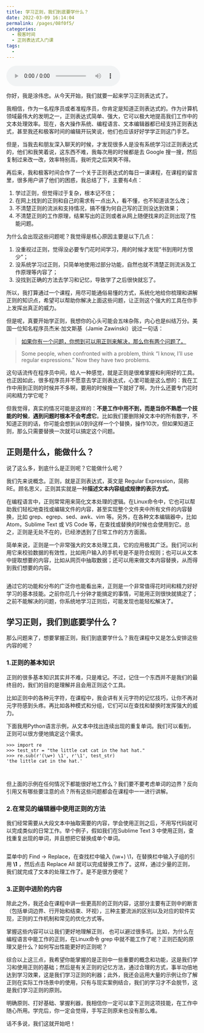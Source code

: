 ```yaml
---
title: 学习正则，我们到底要学什么？
date: 2022-03-09 16:14:04
permalink: /pages/08f0f5/
categories:
  - 极客时间
  - 正则表达式入门课
tags:
  - 
---
```

<audio title="开篇词.学习正则，我们到底要学什么？" src="https://static001.geekbang.org/resource/audio/bf/4e/bf8d7d5bcdb495d3d22e6f5ae926904e.mp3" controls="controls"></audio> 
<p>你好，我是涂伟忠。从今天开始，我们就要一起来学习正则表达式了。</p><p>我相信，作为一名程序员或者准程序员，你肯定是知道正则表达式的。作为计算机领域最伟大的发明之一，正则表达式简单、强大，它可以极大地提高我们工作中的文本处理效率。现在，各大操作系统、编程语言、文本编辑器都已经支持正则表达式，甚至我还和极客时间的编辑开玩笑说，他们也应该好好学学正则这门手艺。</p><p>但是，当我去和朋友深入聊天的时候，才发现很多人是没有系统学习过正则表达式的，他们和我笑着说，这东西不难，我每次用的时候都是去  Google  搜一搜，然后复制过来改一改，效率特别高，我听完之后哭笑不得。</p><p>再后来，我和极客时间合作了一个关于正则表达式的每日一课课程，在课程的留言里，很多用户讲了他们的困惑，我总结了下，主要有4点：</p><ol>
<li>学过正则，但觉得过于复杂，根本记不住；</li>
<li>在网上找到的正则和自己的需求有一点出入，看不懂，也不知道该怎么改；</li>
<li>不清楚正则的流派和支持情况，搞不懂为何自己写的正则没达到效果；</li>
<li>不清楚正则的工作原理，结果写出的正则或者从网上随便找来的正则出现了性能问题。</li>
</ol><p>为什么会出现这些问题呢？我觉得是核心原因主要是以下几点：</p><ol>
<li>没重视过正则，觉得没必要专门花时间学习，用的时候才发现“书到用时方恨少”；</li>
<li>没系统学习过正则，只简单地使用过部分功能，自然也就不清楚正则流派及工作原理等内容了；</li>
<li>没找到正确的方法去学习和记忆，导致学了之后很快就忘了。</li>
</ol><!-- [[[read_end]]] --><p>所以，我打算通过一个课程，用尽可能通俗易懂的方式，系统化地给你梳理和讲解正则的知识点，希望可以帮助你解决上面这些问题，让正则这个强大的工具在你手上发挥出真正的威力。</p><p>但是呢，真要开始学正则，我想你的心头可能会五味杂陈，内心也是纠结万分。美国一位知名程序员杰米·加文斯基（Jamie Zawinski）说过一句话：</p><blockquote>
<p><a href="http://regex.info/blog/2006-09-15/247">如果你有一个问题，你想到可以用正则来解决，那么你有两个问题了。</a></p>
</blockquote><blockquote>
<p>Some people, when confronted with a problem, think “I know, I’ll use regular expressions.” Now they have two problems.</p>
</blockquote><p>这句话流传在程序员中间，给人一种感觉，就是正则是很难掌握和利用好的工具。也正因如此，很多程序员并不愿意去学正则表达式，心里可能是这么想的：我在工作中用到正则的时候并不多啊，要用的时候搜一下就好了啊，为什么还要专门花时间和精力学它呢？</p><p>但我觉得，真实的情况可能是这样的：<strong>不是工作中用不到，而是当你不熟悉一个技能的时候</strong>，<strong>遇到问题时根本不会考虑它</strong>。比如我们要删除掉文本中的所有数字，不知道正则的话，你可能会想到从0到9这样一个个替换，操作10次，但如果知道正则，那么只需要替换一次就可以搞定这个问题。</p><h2><strong>正则是什么，能做什么？</strong></h2><p>说了这么多，到底什么是正则呢？它能做什么呢？</p><p>我们先来说概念。正则，就是正则表达式，英文是 Regular Expression，简称 RE。顾名思义，正则其实就是一种<strong>描述文本内容组成规律的表示方式</strong>。</p><p>在编程语言中，正则常常用来简化文本处理的逻辑。在Linux命令中，它也可以帮助我们轻松地查找或编辑文件的内容，甚至实现整个文件夹中所有文件的内容替换，比如 grep、egrep、sed、awk、vim 等。另外，在各种文本编辑器中，比如 Atom，Sublime Text 或 VS Code 等，在查找或替换的时候也会使用到它。总之，正则是无处不在的，已经渗透到了日常工作的方方面面。</p><p>简单来说，正则是一个非常强大的文本处理工具，它的应用极其广泛。我们可以利用它来校验数据的有效性，比如用户输入的手机号是不是符合规则；也可以从文本中提取想要的内容，比如从网页中抽取数据；还可以用来做文本内容替换，从而得到我们想要的内容。</p><p><img src="https://static001.geekbang.org/resource/image/da/68/da861b19b09731c29d1882fea6c25b68.png" alt=""></p><p>通过它的功能和分布的广泛你也能看出来，正则是一个非常值得花时间和精力好好学习的基本技能。之前你花几十分钟才能搞定的事情，可能用正则很快就搞定了；之前不能解决的问题，你系统地学习正则后，可能发现也能轻松解决了。</p><h2>学习正则，我们到底要学什么？</h2><p>那么问题来了，想要掌握正则，我们到底要学什么？我在课程中又是怎么安排这些内容的呢？</p><h3>1.正则的基本知识</h3><p>正则的很多基本知识其实并不难，只是难记。不过，记住一个东西并不是我们的最终目的，我们的目的是理解并且会用正则这个工具。</p><p>比如正则中的各种元字符，在课程中，我会讲有关元字符的记忆技巧，让你不再对元字符感到头疼。再比如各种模式和分组，它们可以在查找和替换时发挥强大的威力。</p><p>下面我用Python语言示例，从文本中找出连续出现的重复单词。我们可以看到，正则可以很方便地搞定这个需求。</p><pre><code>&gt;&gt;&gt; import re
&gt;&gt;&gt; test_str = &quot;the little cat cat in the hat hat.&quot;
&gt;&gt;&gt; re.sub(r'(\w+) \1', r'\1', test_str)
'the little cat in the hat.'

</code></pre><p>但上面的示例在任何情况下都能很好地工作么？我们要不要考虑单词的边界？反向引用又有哪些要注意的点？所有这些问题都会在课程中一一进行讲解。</p><h3><strong>2.<strong><strong>在常见的编辑器中</strong></strong>使用正则的方法</strong></h3><p>我们经常需要从大段文本中抽取需要的内容，学会使用正则之后，不用写代码就可以完成类似的日常工作。举个例子，假如我们在Sublime Text 3 中使用正则，查找重复出现的单词，并且想把它替换成单个单词。</p><p><img src="https://static001.geekbang.org/resource/image/53/35/5389df52d6007ed1f5c9b52f5ba4da35.png" alt=""></p><p>菜单中的 Find -&gt; Replace，在查找栏中输入 (\w+) \1，在替换栏中输入子组的引用 <strong>\1</strong> ，然后点击 Replace All 就可以完成替换工作了。这样，通过少量的正则，我们就完成了文本的处理工作了。是不是很方便呢？</p><h3><strong>3.正则中进阶的内容</strong></h3><p>除此之外，我还会在课程中讲一些更高阶的正则内容，这部分主要有正则中的断言（包括单词边界、行开始和结束、环视），三种主要流派的区别以及对应的软件实现，正则的工作机制和常见的优化方式等。</p><p>掌握这些内容可以让我们更好地理解正则， 也可以避过很多坑。比如，为什么在编程语言中能工作的正则，在Linux命令 grep 中就不能工作了呢？正则匹配的原理又是什么？如何写出性能更好的正则呢？</p><p>综合以上这三点，我希望你能掌握的是正则中一些重要的概念和功能，这是我们学习和使用正则的基础；然后是有关正则的记忆方法，通过合理的方式，事半功倍地达到学习效果，这是我们学习正则的利器；此外，我还会运用大量的示例让你了解正则在实际工作场景中的使用，只有与现实案例结合，我们的学习才不会脱节，这是我们学习正则的原则。</p><p>明确原则、打好基础、掌握利器，我相信你一定可以拿下正则这项技能，在工作中随心所用。学完后，你一定会觉得，手写正则原来也没有那么难。</p><p>话不多说，我们这就开始吧！</p>